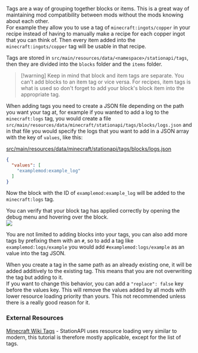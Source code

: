 Tags are a way of grouping together blocks or items. This is a great way of maintaining mod compatibility between mods without the mods knowing about each other.  
For example they allow you to use a tag of `minecraft:ingots/copper` in your recipe instead of having to manually make a recipe for each copper ingot that you can think of. Then every item added into the `minecraft:ingots/copper` tag will be usable in that recipe.  

Tags are stored in `src/main/resources/data/<namespace>/stationapi/tags`, then they are divided into the `blocks` folder and the `items` folder.  

> [!warning] Keep in mind that block and item tags are separate. You can't add blocks to an item tag or vice versa. For recipes, item tags is what is used so don't forget to add your block's block item into the appropriate tag. 

When adding tags you need to create a JSON file depending on the path you want your tag at, for example if you wanted to add a log to the `minecraft:logs` tag, you would create a file `src/main/resources/data/minecraft/stationapi/tags/blocks/logs.json` and in that file you would specify the logs that you want to add in a JSON array with the key of `values`, like this:  

[src/main/resources/data/minecraft/stationapi/tags/blocks/logs.json](https://github.com/DanyGames2014/nyawiki-example-mod/blob/master/src/main/resources/data/minecraft/stationapi/tags/blocks/logs.json)
```json
{  
  "values": [  
    "examplemod:example_log"  
  ]  
}
```
Now the block with the ID of `examplemod:example_log` will be added to the `minecraft:logs` tag.  

You can verify that your block tag has applied correctly by opening the debug menu and hovering over the block.  
![](block_tag_in_debug_menu.png)  

You are not limited to adding blocks into your tags, you can also add more tags by prefixing them with an `#`, so to add a tag like `examplemod:logs/example` you would add `#examplemod:logs/example` as an value into the tag JSON.

When you create a tag in the same path as an already existing one, it will be added  additively to the existing tag. This means that you are not overwriting the tag but adding to it.  
If you want to change this behavior, you can add a `"replace": false` key before the values key. This will remove the values added by all mods with lower resource loading priority than yours. This not recommended unless there is a really good reason for it.

### External Resources
 [Minecraft Wiki Tags](https://minecraft.wiki/w/Tag) - StationAPI uses resource loading very similar to modern, this tutorial is therefore mostly applicable, except for the list of tags.
 
 